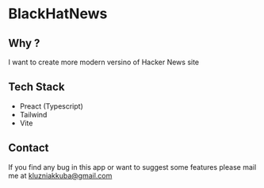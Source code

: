 # BlackHatNews
## Why ?
I want to create more modern versino of Hacker News site 


## Tech Stack

- Preact (Typescript)
- Tailwind
- Vite 

## Contact

If you find any bug in this app or want to suggest some features please mail me at kluzniakkuba@gmail.com
